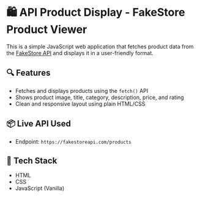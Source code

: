 # 🛍️ API Product Display - FakeStore Product Viewer

This is a simple JavaScript web application that fetches product data from the [FakeStore API](https://fakestoreapi.com/) and displays it in a user-friendly format.

## 🔍 Features

- Fetches and displays products using the `fetch()` API
- Shows product image, title, category, description, price, and rating
- Clean and responsive layout using plain HTML/CSS

## 📦 Live API Used

- Endpoint: `https://fakestoreapi.com/products`

## 🧠 Tech Stack

- HTML
- CSS
- JavaScript (Vanilla)

